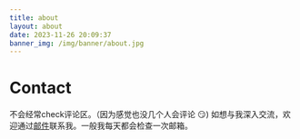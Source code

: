 ```yaml
---
title: about
layout: about
date: 2023-11-26 20:09:37
banner_img: /img/banner/about.jpg
---
```



# Contact

不会经常check评论区。（因为感觉也没几个人会评论 :smirk:) 如想与我深入交流，欢迎通过[邮件](mailto:skr-1008@outlook.com)联系我。一般我每天都会检查一次邮箱。

<div>

<!-- <div > 
<iframe  style="position: relative; width: 100%; height: 520px; " src="//player.bilibili.com/player.html?isOutside=true&aid=1406411081&bvid=BV1Wr421K7rd&cid=1619098653&p=1" scrolling="no" border="0" frameborder="no" framespacing="0" allowfullscreen="true"></iframe> </div>

</div> -->
